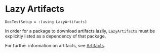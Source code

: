 # Lazy Artifacts

```@meta
DocTestSetup = :(using LazyArtifacts)
```

In order for a package to download artifacts lazily, `LazyArtifacts` must be explicitly listed as a dependency of that package.

For further information on artifacts, see [Artifacts](@ref).
